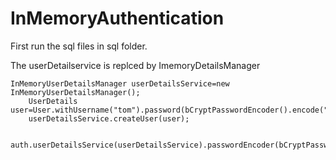# InMemoryAuthentication
First run the sql files in sql folder.

The userDetailservice is replced by ImemoryDetailsManager


	InMemoryUserDetailsManager userDetailsService=new InMemoryUserDetailsManager();
		UserDetails user=User.withUsername("tom").password(bCryptPasswordEncoder().encode("cruise")).authorities("read").build();
		userDetailsService.createUser(user);

		auth.userDetailsService(userDetailsService).passwordEncoder(bCryptPasswordEncoder());

